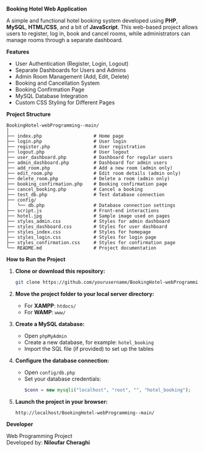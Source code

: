 **Booking Hotel Web Application**

A simple and functional hotel booking system developed using **PHP**, **MySQL**, **HTML/CSS**, and a bit of **JavaScript**. This web-based project allows users to register, log in, book and cancel rooms, while administrators can manage rooms through a separate dashboard.

**Features**

-  User Authentication (Register, Login, Logout)
-  Separate Dashboards for Users and Admins
-  Admin Room Management (Add, Edit, Delete)
-  Booking and Cancellation System
-  Booking Confirmation Page
-  MySQL Database Integration
-  Custom CSS Styling for Different Pages

**Project Structure**
```
BookingHotel-webProgramming--main/
│
├── index.php                   # Home page
├── login.php                   # User login
├── register.php                # User registration
├── logout.php                  # User logout
├── user_dashboard.php          # Dashboard for regular users
├── admin_dashboard.php         # Dashboard for admin users
├── add_room.php                # Add a new room (admin only)
├── edit_room.php               # Edit room details (admin only)
├── delete_room.php             # Delete a room (admin only)
├── booking_confirmation.php    # Booking confirmation page
├── cancel_booking.php          # Cancel a booking
├── test_db.php                 # Test database connection
├── config/
│   └── db.php                  # Database connection settings
├── script.js                   # Front-end interactions
├── hotel.jpg                   # Sample image used on pages
├── styles_admin.css            # Styles for admin dashboard
├── styles_dashboard.css        # Styles for user dashboard
├── styles_index.css            # Styles for homepage
├── styles_login.css            # Styles for login page
├── styles_confirmation.css     # Styles for confirmation page
└── README.md                   # Project documentation
```

**How to Run the Project**

1. **Clone or download this repository:**
   ```bash
   git clone https://github.com/yourusername/BookingHotel-webProgramming--main.git
   ```

2. **Move the project folder to your local server directory:**
   - For **XAMPP**: `htdocs/`
   - For **WAMP**: `www/`

3. **Create a MySQL database:**
   - Open `phpMyAdmin`
   - Create a new database, for example: `hotel_booking`
   - Import the SQL file (if provided) to set up the tables

4. **Configure the database connection:**
   - Open `config/db.php`
   - Set your database credentials:
     ```php
     $conn = new mysqli("localhost", "root", "", "hotel_booking");
     ```

5. **Launch the project in your browser:**
   ```
   http://localhost/BookingHotel-webProgramming--main/
   ```


**Developer**

Web Programming Project  
Developed by: **Niloufar Cheraghi**

